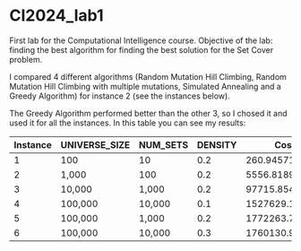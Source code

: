 # CI2024_lab1
First lab for the Computational Intelligence course. Objective of the lab: finding the best algorithm for finding the best solution for the Set Cover problem.

I compared 4 different algorithms (Random Mutation Hill Climbing, Random Mutation Hill Climbing with multiple mutations, Simulated Annealing and a Greedy Algorithm) for instance 2 (see the instances below). 

The Greedy Algorithm performed better than the other 3, so I chosed it and used it for all the instances. In this table you can see my results:

| Instance | UNIVERSE_SIZE | NUM_SETS | DENSITY | Cost           |
|----------|---------------|----------|---------|----------------|
| 1        | 100           | 10       | 0.2     | 260.945719     |
| 2        | 1,000         | 100      | 0.2     | 5556.818961    |
| 3        | 10,000        | 1,000    | 0.2     | 97715.854504   |
| 4        | 100,000       | 10,000   | 0.1     | 1527629.114776 |
| 5        | 100,000       | 1,000    | 0.2     | 1772263.773202 |
| 6        | 100,000       | 10,000   | 0.3     | 1760130.929966 |
